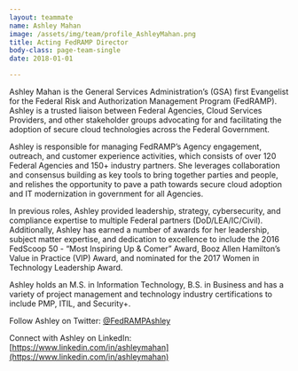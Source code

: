 ```yaml
---
layout: teammate
name: Ashley Mahan
image: /assets/img/team/profile_AshleyMahan.png
title: Acting FedRAMP Director
body-class: page-team-single
date: 2018-01-01

---
```

Ashley Mahan is the General Services Administration’s (GSA) first Evangelist for the Federal Risk and Authorization Management Program (FedRAMP).  Ashley is a trusted liaison between Federal Agencies, Cloud Services Providers, and other stakeholder groups advocating for and facilitating the adoption of secure cloud technologies across the Federal Government. 

Ashley is responsible for managing FedRAMP’s Agency engagement, outreach, and customer experience activities, which consists of over 120 Federal Agencies and 150+ industry partners. She leverages collaboration and consensus building as key tools to bring together parties and people, and relishes the opportunity to pave a path towards secure cloud adoption and IT modernization in government for all Agencies.

In previous roles, Ashley provided leadership, strategy, cybersecurity, and compliance expertise to multiple Federal partners (DoD/LEA/IC/Civil).  Additionally, Ashley has earned a number of awards for her leadership, subject matter expertise, and dedication to excellence to include the 2016 FedScoop 50 - “Most Inspiring Up & Comer” Award,  Booz Allen Hamilton’s Value in Practice (VIP) Award, and nominated for the 2017 Women in Technology Leadership Award.

Ashley holds an M.S. in Information Technology, B.S. in Business and has a variety of project management and technology industry certifications to include PMP, ITIL, and Security+. 

Follow Ashley on Twitter: [@FedRAMPAshley](http://twitter.com/FedRAMPAshley)

Connect with Ashley on LinkedIn: [https://www.linkedin.com/in/ashleymahan](https://www.linkedin.com/in/ashleymahan)
